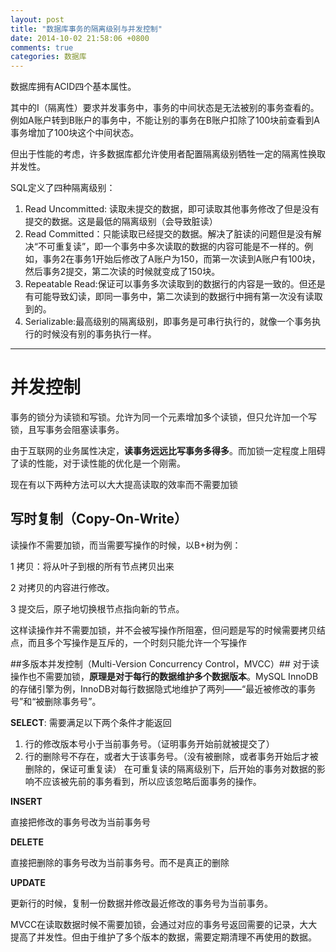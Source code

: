 ```yaml
---
layout: post
title: "数据库事务的隔离级别与并发控制"
date: 2014-10-02 21:58:06 +0800
comments: true
categories: 数据库
---
```


数据库拥有ACID四个基本属性。

其中的I（隔离性）要求并发事务中，事务的中间状态是无法被别的事务查看的。例如A账户转到B账户的事务中，不能让别的事务在B账户扣除了100块前查看到A事务增加了100块这个中间状态。

但出于性能的考虑，许多数据库都允许使用者配置隔离级别牺牲一定的隔离性换取并发性。

SQL定义了四种隔离级别：

1. Read Uncommitted: 读取未提交的数据，即可读取其他事务修改了但是没有提交的数据。这是最低的隔离级别（会导致脏读）
2. Read Committed：只能读取已经提交的数据。解决了脏读的问题但是没有解决“不可重复读”，即一个事务中多次读取的数据的内容可能是不一样的。例如，事务2在事务1开始后修改了A账户为150，而第一次读到A账户有100块，然后事务2提交，第二次读的时候就变成了150块。
3. Repeatable Read:保证可以事务多次读取到的数据行的内容是一致的。但还是有可能导致幻读，即同一事务中，第二次读到的数据行中拥有第一次没有读取到的。
4. Serializable:最高级别的隔离级别，即事务是可串行执行的，就像一个事务执行的时候没有别的事务执行一样。



----------

# 并发控制  #

事务的锁分为读锁和写锁。允许为同一个元素增加多个读锁，但只允许加一个写锁，且写事务会阻塞读事务。

由于互联网的业务属性决定，**读事务远远比写事务多得多**。而加锁一定程度上阻碍了读的性能，对于读性能的优化是一个刚需。

现在有以下两种方法可以大大提高读取的效率而不需要加锁

## 写时复制（Copy-On-Write） ##
读操作不需要加锁，而当需要写操作的时候，以B+树为例：

1 拷贝：将从叶子到根的所有节点拷贝出来

2 对拷贝的内容进行修改。

3 提交后，原子地切换根节点指向新的节点。

这样读操作并不需要加锁，并不会被写操作所阻塞，但问题是写的时候需要拷贝结点，而且多个写操作是互斥的，一个时刻只能允许一个写操作

##多版本并发控制（Multi-Version Concurrency Control，MVCC）##
对于读操作也不需要加锁，**原理是对于每行的数据维护多个数据版本**。MySQL InnoDB的存储引擎为例，InnoDB对每行数据隐式地维护了两列——“最近被修改的事务号”和“被删除事务号”。

**SELECT**:
需要满足以下两个条件才能返回

1. 行的修改版本号小于当前事务号。（证明事务开始前就被提交了）
2. 行的删除号不存在，或者大于该事务号。（没有被删除，或者事务开始后才被删除的，保证可重复读）
在可重复读的隔离级别下，后开始的事务对数据的影响不应该被先前的事务看到，所以应该忽略后面事务的操作。

**INSERT**

直接把修改的事务号改为当前事务号

**DELETE**

直接把删除的事务号改为当前事务号。而不是真正的删除

**UPDATE**

更新行的时候，复制一份数据并修改最近修改的事务号为当前事务。

MVCC在读取数据时候不需要加锁，会通过对应的事务号返回需要的记录，大大提高了并发性。但由于维护了多个版本的数据，需要定期清理不再使用的数据。